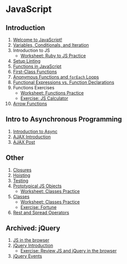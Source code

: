 # JavaScript

## Introduction
1. [Welcome to JavaScript!](js-intro.md)
1. [Variables, Conditionals, and Iteration](variables-conditionals-iteration.md)
1. Introduction to JS
    - [Worksheet: Ruby to JS Practice](exercises/ruby-to-js-worksheet.md)
1. [Setup Linting](exercises/setup-linting.md)
1. [Functions in JavaScript](functions-intro.md)
1. [First-Class Functions](first-class-functions.md)
1. [Anonymous Functions and `forEach` Loops](anonymous-and-for-each.md)
1. [Functional Expressions vs. Function Declarations](functional-expressions.md)
1. Functions Exercises
    - [Worksheet: Functions Practice](exercises/functions-worksheet.md)
    - [Exercise: JS Calculator](exercises/calculator.md)
1. [Arrow Functions](arrow-functions.md)

## Intro to Asynchronous Programming
1. [Introduction to Async](async-intro.md)
1. [AJAX Introduction](ajax-intro.md)
1. [AJAX Post](ajax-post.md)

## Other
1. [Closures](closures.md)
1. [Hoisting](hoisting.md)
1. [Testing](testing.md)
1. [Prototypical JS Objects](js-objects.md)
    - [Worksheet: Classes Practice](exercises/objects-worksheet.md)
1. [Classes](classes.md)
    - [Worksheet: Classes Practice](exercises/classes-worksheet.md)
    - [Exercise: Fortune](exercises/fortune.md)
1. [Rest and Spread Operators](spread-and-rest-destructuring.md)
<!-- 1. [Underscore Templates](underscore-templates.md) -->

## Archived: jQuery
1. [JS in the browser](js-in-the-browser.md)
1. [jQuery Introduction](jquery-intro.md)
    - [Exercise: Review JS and jQuery in the browser](exercises/js-jquery-review.md)
1. [jQuery Events](jquery-events.md)
